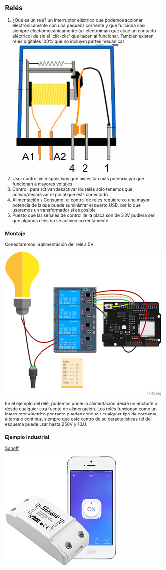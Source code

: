 ## Relés

1. ¿Qué es un relé? un interruptor eléctrico que podemos accionar electrónicamente con una pequeña corriente y que funciona casi siempre electromecánicamente (un electroimán que atrae un contacto eléctrico) de ahí el 'clic-clic' que hacen al funcionar. También existen relés digitales 100% que no incluyen partes mecánicas
![](./images/rele-electromagnetico.png)
1. Uso:  control de dispositivos que necesitan más potencia y/o que funcionan a mayores voltajes
1. Control: para activar/desactivar los relés sólo tenemos que activar/desactivar el pin al que está conectado
1. Alimentación y Consumo: el control de relés requiere de una mayor potencia de la que puede suministrar el puerto USB, por lo que usaremos un transformador si es posible
1. Puesto que las señales de control de la  placa son de 3.3V pudiera ser que algunos relés no se activen correctamente.


### Montaje

Conectaremos la alimentación del relé a 5V

![Relés](./images/wemos_d1_R32_4_reles_bb.png)


En el ejemplo del relé, podemos poner la alimentación desde un enchufe o desde cualquier otra fuente de alimentación. Los relés funcionan como un interruptor eléctrico por tanto pueden conducir cualquier tipo de corriente, alterna o continua, siempre que esté dentro de su características (el del esquema puede usar hasta 250V y 10A).

### Ejemplo industrial

[Sonoff](
https://programarfacil.com/esp8266/domotica-sonoff-wifi-espurna/)

![](./images/sonoff.jpg)
